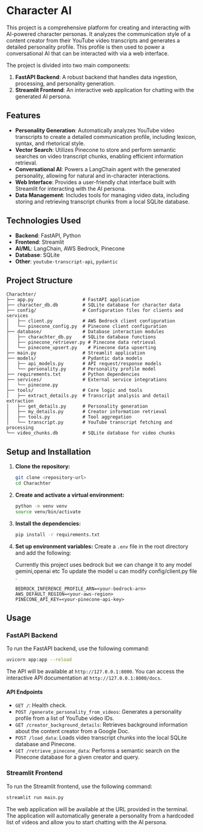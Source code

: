 # Character AI

This project is a comprehensive platform for creating and interacting with AI-powered character personas. It analyzes the communication style of a content creator from their YouTube video transcripts and generates a detailed personality profile. This profile is then used to power a conversational AI that can be interacted with via a web interface.

The project is divided into two main components:

1.  **FastAPI Backend**: A robust backend that handles data ingestion, processing, and personality generation.
2.  **Streamlit Frontend**: An interactive web application for chatting with the generated AI persona.

## Features

- **Personality Generation**: Automatically analyzes YouTube video transcripts to create a detailed communication profile, including lexicon, syntax, and rhetorical style.
- **Vector Search**: Utilizes Pinecone to store and perform semantic searches on video transcript chunks, enabling efficient information retrieval.
- **Conversational AI**: Powers a LangChain agent with the generated personality, allowing for natural and in-character interactions.
- **Web Interface**: Provides a user-friendly chat interface built with Streamlit for interacting with the AI persona.
- **Data Management**: Includes tools for managing video data, including storing and retrieving transcript chunks from a local SQLite database.

## Technologies Used

- **Backend**: FastAPI, Python
- **Frontend**: Streamlit
- **AI/ML**: LangChain, AWS Bedrock, Pinecone
- **Database**: SQLite
- **Other**: `youtube-transcript-api`, `pydantic`

## Project Structure

```
Charachter/
├── app.py                  # FastAPI application
├── character_db.db         # SQLite database for character data
├── config/                 # Configuration files for clients and services
│   ├── client.py           # AWS Bedrock client configuration
│   └── pinecone_config.py  # Pinecone client configuration
├── database/               # Database interaction modules
│   ├── charachter_db.py    # SQLite database functions
│   ├── pinecone_retriever.py # Pinecone data retrieval
│   └── pinecone_upsert.py    # Pinecone data upserting
├── main.py                 # Streamlit application
├── models/                 # Pydantic data models
│   ├── api_models.py       # API request/response models
│   └── personality.py      # Personality profile model
├── requirements.txt        # Python dependencies
├── services/               # External service integrations
│   └── pinecone.py
├── tools/                  # Core logic and tools
│   ├── extract_details.py  # Transcript analysis and detail extraction
│   ├── get_details.py      # Personality generation
│   ├── my_details.py       # Creator information retrieval
│   ├── tools.py            # Tool aggregation
│   └── transcript.py       # YouTube transcript fetching and processing
└── video_chunks.db         # SQLite database for video chunks
```

## Setup and Installation

1.  **Clone the repository:**
    ```bash
    git clone <repository-url>
    cd Charachter
    ```

2.  **Create and activate a virtual environment:**
    ```bash
    python -m venv venv
    source venv/bin/activate
    ```

3.  **Install the dependencies:**
    ```bash
    pip install -r requirements.txt
    ```

4.  **Set up environment variables:**
    Create a `.env` file in the root directory and add the following:

    Currently this project uses bedrock but we can change it to any model  gemini,openai etc
    To update the model u can modify config/client.py file .
    ```
    BEDROCK_INFERENCE_PROFILE_ARN=<your-bedrock-arn>
    AWS_DEFAULT_REGION=<your-aws-region>
    PINECONE_API_KEY=<your-pinecone-api-key>
    ```

## Usage

### FastAPI Backend

To run the FastAPI backend, use the following command:

```bash
uvicorn app:app --reload
```

The API will be available at `http://127.0.0.1:8000`. You can access the interactive API documentation at `http://127.0.0.1:8000/docs`.

#### API Endpoints

- `GET /`: Health check.
- `POST /generate_personality_from_videos`: Generates a personality profile from a list of YouTube video IDs.
- `GET /creator_background_details`: Retrieves background information about the content creator from a Google Doc.
- `POST /load_data`: Loads video transcript chunks into the local SQLite database and Pinecone.
- `GET /retrieve_pinecone_data`: Performs a semantic search on the Pinecone database for a given creator and query.

### Streamlit Frontend

To run the Streamlit frontend, use the following command:

```bash
streamlit run main.py
```

The web application will be available at the URL provided in the terminal. The application will automatically generate a personality from a hardcoded list of videos and allow you to start chatting with the AI persona. 